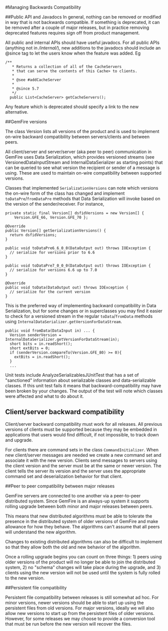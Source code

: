 #Managing Backwards Compatibility

##Public API and Javadocs
In general, nothing can be removed or modified in way that is not backwards compatible. If something is deprecated, it can be removed after a couple of major releases, but in practice removing deprecated features requires sign off from product management.

All public and internal APIs should have useful javadocs. For all public 
APIs (anything not in */internal/*), new additions to the javadocs 
should include an @since tag to let the users know when the feature was 
added. Eg

    /**
       * Returns a collection of all of the CacheServers
       * that can serve the contents of this Cache> to clients.
       *
       * @see #addCacheServer
       *
       * @since 5.7
       */
      public List<CacheServer> getCacheServers();

Any feature which is deprecated should specify a link to the new alternative.



##GemFire versions

The class Version lists all versions of the product and is used to implement
on-wire backward compatibility between servers/clients and between peers.

All client/server and server/server (aka peer to peer) communication in
GemFire uses Data Serialization, which
provides versioned streams (see VersionedDataInputStream
and InternalDataSerializer as starting points) that can be queried to see
what version the recipient or sender of a message is using.  These are used
to maintain on-wire compatibility between supported versions.

Classes that implemented `SerializationVersions` can note which versions the
on-wire form of the class has changed and implement `toDataPre`/`fromDataPre`
methods that Data Serialization will invoke based on the version of the
sender/receiver.  For instance, 

    private static final Version[] dsfidVersions = new Version[] {
        Version.GFE_66, Version.GFE_70 };
    
    @Override
    public Version[] getSerializationVersions() {
      return dsfidVersions;
    }
    
    public void toDataPre6_6_0_0(DataOutput out) throws IOException {
      // serialize for versions prior to 6.6
    }
    
    public void toDataPre7_0_0_0(DataOutput out) throws IOException {
      // serialize for versions 6.6 up to 7.0
    }
    
    @Override
    public void toData(DataOutput out) throws IOException {
      // serialize for the current version
    }

This is the preferred way of implementing backward compatibility in
Data Serialization, but for some changes or in superclasses you
may find it easier to check for a versioned stream in the regular
`toData`/`fromData` methods using `InternalDataSerializer.getVersionForDataStream`.

    public void fromData(DataInput in) ... {
      Version senderVersion = InternalDataSerializer.getVersionForDataStream(in);
      short bits = in.readShort();
      short extBits = 0;
      if (senderVersion.compareTo(Version.GFE_80) >= 0){ 
        extBits = in.readShort();
      }
      ...

Unit tests include AnalyzeSerializablesJUnitTest that has a set of
"sanctioned" information about serializable classes and data-serializable
classes.  If this unit test fails it means that backward-compatibility
may have been broken by your changes.  The output of the test will
note which classes were affected and what to do about it.


## Client/server backward compatibility

Client/server backward compatibility must work for all releases.  All
previous versions of clients must be supported because they may be embedded
in applications that users would find difficult, if not impossible, to
track down and upgrade.

For clients there are command sets in the class `CommandInitializer`.  When
new client/server messages are needed we create a new command set and associate
it with the new version.  Clients send messages to servers using the client
version and the server must be at the same or newer version.  The client
tells the server its version and the server uses the appropriate command
set and deserialization behavior for that client.

##Peer to peer compatibility between major releases

GemFire servers are connected to one another via a peer-to-peer distributed
system.  Since GemFire is an always-up system it supports rolling upgrade 
between both minor and major releases between peers.

This means that new distributed algorithms must be able to tolerate the
presence in the distributed system of older versions of GemFire and make
allowance for how they behave.  The algorithms can't assume that all peers
will understand the new algorithm.

Changes to existing distributed algorithms can also be difficult to implement
so that they allow both the old and new behavior of the algorithm.

Once a rolling upgrade begins you can count on three things:  1) peers using
older versions of the product will no longer be able to join the distributed
system, 2) no "schema" changes will take place during the upgrade, and
3) clients using the new version will not be used until the system is
fully rolled to the new version.

##Persistent file compatibility

Persistent file compatibility between releases is still somewhat ad hoc. For 
minor versions, newer versions should be able to start up using the persistent 
files from old versions. For major versions, ideally we will also allow new 
versions to start up from the persistent files of older versions. However, 
for some releases we may choose to provide a conversion tool that must be 
run before the new version will recover the files.

